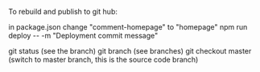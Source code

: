 To rebuild and publish to git hub:

in package.json change "comment-homepage" to "homepage"
npm run deploy -- -m "Deployment commit message"

git status (see the branch)
git branch (see branches)
git checkout master (switch to master branch, this is the source code branch)
